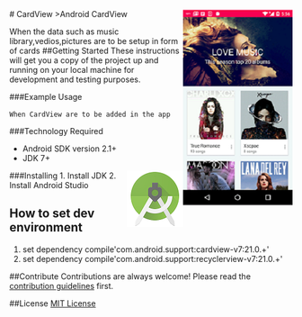 <img src="cardview.png" align="right" />
# CardView
>Android CardView

When the data such as music library,vedios,pictures are to be setup in form of cards
##Getting Started
These instructions will get you a copy of the project up and running on your local machine for development and testing purposes.

###Example Usage
```
When CardView are to be added in the app
```
###Technology Required 
* Android SDK version 2.1+
* JDK 7+

<img src="as.png" align="right" />
###Installing
1. Install JDK
2. Install Android Studio

## How to set dev environment
1. set dependency compile'com.android.support:cardview-v7:21.0.+'
2. set dependency compile'com.android.support:recyclerview-v7:21.0.+'

##Contribute
Contributions are always welcome!
Please read the [contribution guidelines](contribution.md) first.

##License
[MIT License](LICENSE)


